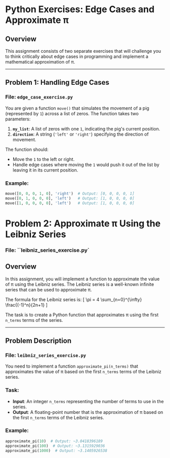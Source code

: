 # Python Exercises: Edge Cases and Approximate π

## Overview
This assignment consists of two separate exercises that will challenge you to think critically about edge cases in programming and implement a mathematical approximation of π.

---

## Problem 1: Handling Edge Cases
### File: `edge_case_exercise.py`

You are given a function `move()` that simulates the movement of a pig (represented by `1`) across a list of zeros. The function takes two parameters:
1. **`my_list`**: A list of zeros with one `1`, indicating the pig's current position.
2. **`direction`**: A string (`'left'` or `'right'`) specifying the direction of movement.

The function should:
- Move the `1` to the left or right.
- Handle edge cases where moving the `1` would push it out of the list by leaving it in its current position.

### Example:
```python
move([0, 0, 0, 1, 0], 'right')  # Output: [0, 0, 0, 0, 1]
move([0, 1, 0, 0, 0], 'left')   # Output: [1, 0, 0, 0, 0]
move([1, 0, 0, 0, 0], 'left')   # Output: [1, 0, 0, 0, 0]
```

# Problem 2: Approximate π Using the Leibniz Series
### File: ``leibniz_series_exercise.py`

## Overview
In this assignment, you will implement a function to approximate the value of π using the Leibniz series. The Leibniz series is a well-known infinite series that can be used to approximate π.

The formula for the Leibniz series is:
\[
\pi = 4 \sum_{n=0}^{\infty} \frac{(-1)^n}{2n+1}
\]

The task is to create a Python function that approximates π using the first `n_terms` terms of the series.

---

## Problem Description
### File: `leibniz_series_exercise.py`

You need to implement a function `approximate_pi(n_terms)` that approximates the value of π based on the first `n_terms` terms of the Leibniz series.

### Task:
- **Input**: An integer `n_terms` representing the number of terms to use in the series.
- **Output**: A floating-point number that is the approximation of π based on the first `n_terms` terms of the Leibniz series.

### Example:
```python
approximate_pi(10)  # Output: ~3.0418396189
approximate_pi(100)  # Output: ~3.1315929036
approximate_pi(1000)  # Output: ~3.1405926538
